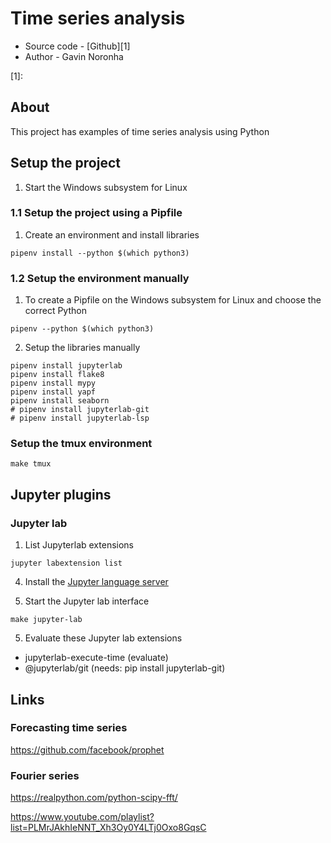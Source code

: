 # Time series analysis

* Source code - [Github][1]
* Author - Gavin Noronha

[1]: 

## About

This project has examples of time series analysis using Python

## Setup the project

1. Start the Windows subsystem for Linux

### 1.1 Setup the project using a Pipfile

1. Create an environment and install libraries

```
pipenv install --python $(which python3)
```

### 1.2 Setup the environment manually

1. To create a Pipfile on the Windows subsystem for Linux and choose the
   correct Python

```
pipenv --python $(which python3)
```

2. Setup the libraries manually

```
pipenv install jupyterlab
pipenv install flake8
pipenv install mypy
pipenv install yapf
pipenv install seaborn
# pipenv install jupyterlab-git
# pipenv install jupyterlab-lsp
```

### Setup the tmux environment

```
make tmux
```

## Jupyter plugins

### Jupyter lab

1. List Jupyterlab extensions

```
jupyter labextension list
```

4. Install the [Jupyter language server](https://github.com/krassowski/jupyterlab-lsp)

5. Start the Jupyter lab interface

```
make jupyter-lab
```

5. Evaluate these Jupyter lab extensions

* jupyterlab-execute-time (evaluate)
* @jupyterlab/git (needs: pip install jupyterlab-git)

## Links

### Forecasting time series

https://github.com/facebook/prophet

### Fourier series

https://realpython.com/python-scipy-fft/

https://www.youtube.com/playlist?list=PLMrJAkhIeNNT_Xh3Oy0Y4LTj0Oxo8GqsC
